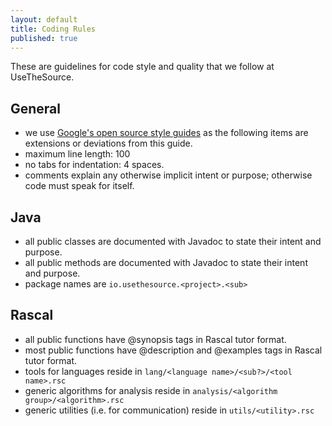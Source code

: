 ```yaml
---
layout: default
title: Coding Rules
published: true
---
```


These are guidelines for code style and quality that we follow at UseTheSource.

## General 

* we use [Google's open source style guides](https://github.com/google/styleguide) as the following items are extensions or deviations from this guide.
* maximum line length: 100 
* no tabs for indentation: 4 spaces.
* comments explain any otherwise implicit intent or purpose; otherwise code must speak for itself.

## Java

* all public classes are documented with Javadoc to state their intent and purpose.
* all public methods are documented with Javadoc to state their intent and purpose.
* package names are `io.usethesource.<project>.<sub>` 

## Rascal

* all public functions have @synopsis tags in Rascal tutor format.
* most public functions have @description and @examples tags in Rascal tutor format.
* tools for languages reside in `lang/<language name>/<sub?>/<tool name>.rsc`
* generic algorithms for analysis reside in `analysis/<algorithm group>/<algorithm>.rsc`
* generic utilities (i.e. for communication) reside in `utils/<utility>.rsc`
